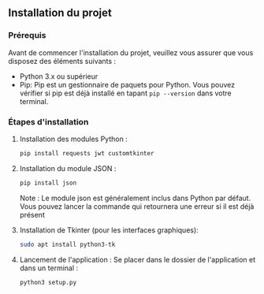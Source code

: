 ## Installation du projet

### Prérequis

Avant de commencer l'installation du projet, veuillez vous assurer que vous disposez des éléments suivants :

- Python 3.x ou supérieur
- Pip: Pip est un gestionnaire de paquets pour Python. Vous pouvez vérifier si pip est déjà installé en tapant `pip --version` dans votre terminal.

### Étapes d'installation

1. Installation des modules Python :

    ```bash
    pip install requests jwt customtkinter
    ```

2. Installation du module JSON :

    ```bash
    pip install json
    ```

   Note : Le module json est généralement inclus dans Python par défaut. Vous pouvez lancer la commande qui retournera une erreur si il est déjà présent

3. Installation de Tkinter (pour les interfaces graphiques):

    ```bash
    sudo apt install python3-tk
    ```


4. Lancement de l'application :
   Se placer dans le dossier de l'application et dans un terminal :

    ```bash
    python3 setup.py
    ```
